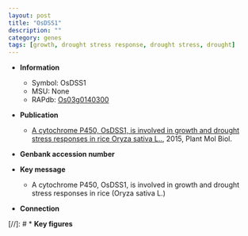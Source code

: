 ```yaml
---
layout: post
title: "OsDSS1"
description: ""
category: genes
tags: [growth, drought stress response, drought stress, drought]
---
```


* **Information**  
    + Symbol: OsDSS1  
    + MSU: None  
    + RAPdb: [Os03g0140300](http://rapdb.dna.affrc.go.jp/viewer/gbrowse_details/irgsp1?name=Os03g0140300)  

* **Publication**  
    + [A cytochrome P450, OsDSS1, is involved in growth and drought stress responses in rice Oryza sativa L..](http://www.ncbi.nlm.nih.gov/pubmed?term=A+cytochrome+P450,+OsDSS1,+is+involved+in+growth+and+drought+stress+responses+in+rice+Oryza+sativa+L..%5BTitle%5D), 2015, Plant Mol Biol.

* **Genbank accession number**  

* **Key message**  
    + A cytochrome P450, OsDSS1, is involved in growth and drought stress responses in  rice (Oryza sativa L.)

* **Connection**  

[//]: # * **Key figures**  


